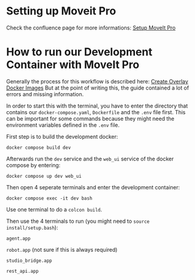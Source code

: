 # Setting up Moveit Pro

Check the confluence page for more informations: [Setup MoveIt Pro](https://robast.atlassian.net/wiki/spaces/ROBOTNIK/pages/132743181/MoveIt+Studio+MoveIt+Pro)

# How to run our Development Container with MoveIt Pro

Generally the process for this workflow is described here: [Create Overlay Docker Images](https://docs.picknik.ai/en/stable/getting_started/configuration_tutorials/docker_configuration/create_overlay_docker_image.html#create-overlay-docker-images)
But at the point of writing this, the guide contained a lot of errors and missing information.

In order to start this with the terminal, you have to enter the directory that contains our `docker-compose.yaml`, `Dockerfile` and the `.env` file first. This can be important for some commands because they might need the environment variables defined in the `.env` file.

First step is to build the development docker:

`docker compose build dev`

Afterwards run the `dev` service and the `web_ui` service of the docker compose by entering:

`docker compose up dev web_ui`

Then open 4 seperate terminals and enter the development container:

`docker compose exec -it dev bash`

Use one terminal to do a `colcon build`.

Then use the 4 terminals to run (you might need to `source install/setup.bash`):

`agent.app`

`robot.app` (not sure if this is always required)

`studio_bridge.app`

`rest_api.app`
